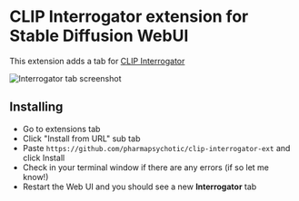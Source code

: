 # CLIP Interrogator extension for Stable Diffusion WebUI

This extension adds a tab for [CLIP Interrogator](https://github.com/pharmapsychotic/clip-interrogator)



![Interrogator tab screenshot](https://github.com/pharmapsychotic/clip-interrogator-ext/raw/main/images/prompt_tab.png)


## Installing

* Go to extensions tab
* Click "Install from URL" sub tab
* Paste `https://github.com/pharmapsychotic/clip-interrogator-ext` and click Install
* Check in your terminal window if there are any errors (if so let me know!)
* Restart the Web UI and you should see a new **Interrogator** tab
